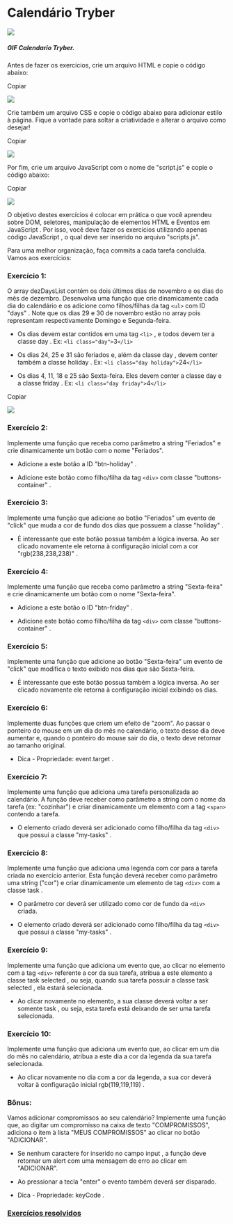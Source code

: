 # Calendário Tryber

![](./calendario.gif)

##### GIF Calendario Tryber.

Antes de fazer os exercícios, crie um arquivo HTML e copie o código abaixo:

Copiar

![](./HTML.png)

Crie também um arquivo CSS e copie o código abaixo para adicionar estilo à página. Fique a vontade para soltar a criatividade e alterar o arquivo como desejar!

Copiar

![](./CSS.png)

Por fim, crie um arquivo JavaScript com o nome de "script.js" e copie o código abaixo:

Copiar

![](./JavaScript.png)


O objetivo destes exercícios é colocar em prática o que você aprendeu sobre DOM, seletores, manipulação de elementos HTML e Eventos em JavaScript . Por isso, você deve fazer os exercícios utilizando apenas código JavaScript , o qual deve ser inserido no arquivo "scripts.js".

Para uma melhor organização, faça commits a cada tarefa concluída. Vamos aos exercícios:

### Exercício 1:

O array dezDaysList contém os dois últimos dias de novembro e os dias do mês de dezembro. Desenvolva uma função que crie dinamicamente cada dia do calendário e os adicione como filhos/filhas da tag `<ul>` com ID "days" . Note que os dias 29 e 30 de novembro estão no array pois representam respectivamente Domingo e Segunda-feira.

- Os dias devem estar contidos em uma tag `<li>` , e todos devem ter a classe day . Ex: `<li class="day">`3`</li>`

- Os dias 24, 25 e 31 são feriados e, além da classe day , devem conter também a classe holiday . Ex: `<li class="day holiday">`24`</li>`

- Os dias 4, 11, 18 e 25 são Sexta-feira. Eles devem conter a classe day e a classe friday . Ex: `<li class="day friday">`4`</li>`

Copiar

![](./array.png)

### Exercício 2:

Implemente uma função que receba como parâmetro a string "Feriados" e crie dinamicamente um botão com o nome "Feriados".

- Adicione a este botão a ID "btn-holiday" .

- Adicione este botão como filho/filha da tag `<div>` com classe "buttons-container" .

### Exercício 3:

Implemente uma função que adicione ao botão "Feriados" um evento de "click" que muda a cor de fundo dos dias que possuem a classe "holiday" .

- É interessante que este botão possua também a lógica inversa. Ao ser clicado novamente ele retorna à configuração inicial com a cor "rgb(238,238,238)" .

### Exercício 4:

Implemente uma função que receba como parâmetro a string "Sexta-feira" e crie dinamicamente um botão com o nome "Sexta-feira".

- Adicione a este botão o ID "btn-friday" .

- Adicione este botão como filho/filha da tag `<div>` com classe "buttons-container" .

### Exercício 5:

Implemente uma função que adicione ao botão "Sexta-feira" um evento de "click" que modifica o texto exibido nos dias que são Sexta-feira.

- É interessante que este botão possua também a lógica inversa. Ao ser clicado novamente ele retorna à configuração inicial exibindo os dias.

### Exercício 6:

Implemente duas funções que criem um efeito de "zoom". Ao passar o ponteiro do mouse em um dia do mês no calendário, o texto desse dia deve aumentar e, quando o ponteiro do mouse sair do dia, o texto deve retornar ao tamanho original.

- Dica - Propriedade: event.target .

### Exercício 7:

Implemente uma função que adiciona uma tarefa personalizada ao calendário. A função deve receber como parâmetro a string com o nome da tarefa (ex: "cozinhar") e criar dinamicamente um elemento com a tag `<span>` contendo a tarefa.

- O elemento criado deverá ser adicionado como filho/filha da tag `<div>` que possui a classe "my-tasks" .

### Exercício 8:

Implemente uma função que adiciona uma legenda com cor para a tarefa criada no exercício anterior. Esta função deverá receber como parâmetro uma string ("cor") e criar dinamicamente um elemento de tag `<div>` com a classe task .

- O parâmetro cor deverá ser utilizado como cor de fundo da `<div>` criada.

- O elemento criado deverá ser adicionado como filho/filha da tag `<div>` que possui a classe "my-tasks" .

### Exercício 9:

Implemente uma função que adiciona um evento que, ao clicar no elemento com a tag `<div>` referente a cor da sua tarefa, atribua a este elemento a classe task selected , ou seja, quando sua tarefa possuir a classe task selected , ela estará selecionada.

- Ao clicar novamente no elemento, a sua classe deverá voltar a ser somente task , ou seja, esta tarefa está deixando de ser uma tarefa selecionada.

### Exercício 10:

Implemente uma função que adiciona um evento que, ao clicar em um dia do mês no calendário, atribua a este dia a cor da legenda da sua tarefa selecionada.

- Ao clicar novamente no dia com a cor da legenda, a sua cor deverá voltar à configuração inicial rgb(119,119,119) .

### Bônus:

Vamos adicionar compromissos ao seu calendário? Implemente uma função que, ao digitar um compromisso na caixa de texto "COMPROMISSOS", adiciona o item à lista "MEUS COMPROMISSOS" ao clicar no botão "ADICIONAR".

- Se nenhum caractere for inserido no campo input , a função deve retornar um alert com uma mensagem de erro ao clicar em "ADICIONAR".

- Ao pressionar a tecla "enter" o evento também deverá ser disparado.

- Dica - Propriedade: keyCode .

### [Exercícios resolvidos](./script.js)